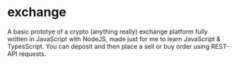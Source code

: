 # exchange

A basic prototye of a crypto (anything really) exchange platform fully written in JavaScript with NodeJS, made just for me to learn JavaScript & TypesScript.
You can deposit and then place a sell or buy order using REST-API requests.
